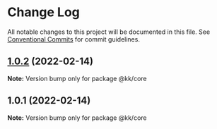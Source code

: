 # Change Log

All notable changes to this project will be documented in this file.
See [Conventional Commits](https://conventionalcommits.org) for commit guidelines.

## [1.0.2](/compare/@kk/core@1.0.1...@kk/core@1.0.2) (2022-02-14)

**Note:** Version bump only for package @kk/core





## 1.0.1 (2022-02-14)

**Note:** Version bump only for package @kk/core
